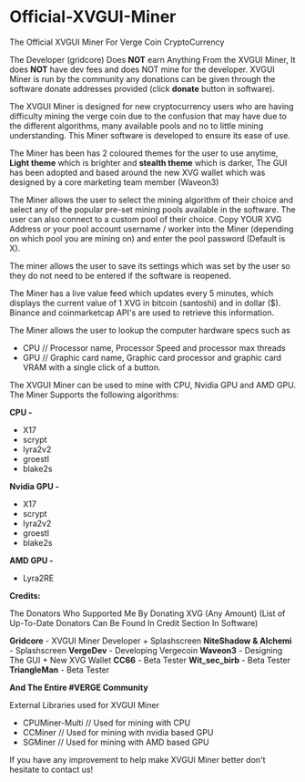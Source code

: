 # Official-XVGUI-Miner
The Official XVGUI Miner For Verge Coin CryptoCurrency

The Developer (gridcore) Does **NOT** earn Anything From the XVGUI Miner, It does **NOT** have dev fees and does NOT mine for the developer. XVGUI Miner is run by the community any donations can be given through the software donate addresses provided (click **donate** button in software).

The XVGUI Miner is designed for new cryptocurrency users who are having difficulty mining the verge coin due to the confusion that may have due to the different algorithms, many available pools and no to little mining understanding. This Miner software is developed to ensure its ease of use.

The Miner has been has 2 coloured themes for the user to use anytime, **Light theme** which is brighter and **stealth theme** which is darker, The GUI has been adopted and based around the new XVG wallet which was designed by a core marketing team member (Waveon3)

The Miner allows the user to select the mining algorithm of their choice and select any of the popular pre-set mining pools available in the software. The user can also connect to a custom pool of their choice. Copy YOUR XVG Address or your pool account username / worker into the Miner (depending on which pool you are mining on) and enter the pool password (Default is X).

The miner allows the user to save its settings which was set by the user so they do not need to be entered if the software is reopened.

The Miner has a live value feed which updates every 5 minutes, which displays the current value of 1 XVG in bitcoin (santoshi) and in dollar ($). Binance and coinmarketcap API's are used to retrieve this information.

The Miner allows the user to lookup the computer hardware specs such as 
- CPU // Processor name, Processor Speed and processor max threads
- GPU // Graphic card name, Graphic card processor and graphic card VRAM
with a single click of a button.

The XVGUI Miner can be used to mine with CPU, Nvidia GPU and AMD GPU.
The Miner Supports the following algorithms:

**CPU -**
- X17
- scrypt
- lyra2v2
- groestl
- blake2s

**Nvidia GPU -** 
- X17
- scrypt
- lyra2v2
- groestl
- blake2s

**AMD GPU -**
- Lyra2RE

**Credits:**

The Donators Who Supported Me By Donating XVG (Any Amount)
(List of Up-To-Date Donators Can Be Found In Credit Section In Software)

**Gridcore** - XVGUI Miner Developer + Splashscreen
**NiteShadow & Alchemi** - Splashscreen
**VergeDev** - Developing Vergecoin
**Waveon3** - Designing The GUI + New XVG Wallet
**CC66** - Beta Tester
**Wit_sec_birb** - Beta Tester
**TriangleMan** - Beta Tester

**And The Entire #VERGE Community**

External Libraries used for XVGUI Miner

- CPUMiner-Multi // Used for mining with CPU
- CCMiner // Used for mining with nvidia based GPU
- SGMiner // Used for mining with AMD based GPU

If you have any improvement to help make XVGUI Miner better don't hesitate to contact us!
